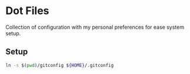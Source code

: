 # Dot Files

Collection of configuration with my personal preferences for ease system setup.

## Setup

```bash
ln -s $(pwd)/gitconfig ${HOME}/.gitconfig
```
